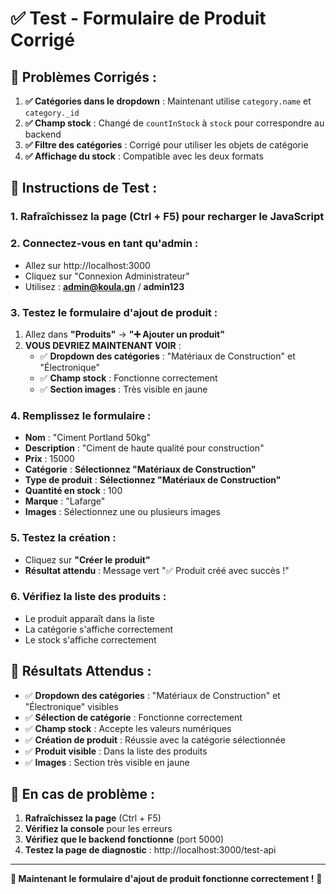 # ✅ Test - Formulaire de Produit Corrigé

## 🔧 **Problèmes Corrigés :**

1. **✅ Catégories dans le dropdown** : Maintenant utilise `category.name` et `category._id`
2. **✅ Champ stock** : Changé de `countInStock` à `stock` pour correspondre au backend
3. **✅ Filtre des catégories** : Corrigé pour utiliser les objets de catégorie
4. **✅ Affichage du stock** : Compatible avec les deux formats

## 🧪 **Instructions de Test :**

### **1. Rafraîchissez la page** (Ctrl + F5) pour recharger le JavaScript

### **2. Connectez-vous en tant qu'admin :**
- Allez sur http://localhost:3000
- Cliquez sur "Connexion Administrateur"
- Utilisez : **admin@koula.gn** / **admin123**

### **3. Testez le formulaire d'ajout de produit :**
1. Allez dans **"Produits"** → **"➕ Ajouter un produit"**
2. **VOUS DEVRIEZ MAINTENANT VOIR** :
   - ✅ **Dropdown des catégories** : "Matériaux de Construction" et "Électronique"
   - ✅ **Champ stock** : Fonctionne correctement
   - ✅ **Section images** : Très visible en jaune

### **4. Remplissez le formulaire :**
- **Nom** : "Ciment Portland 50kg"
- **Description** : "Ciment de haute qualité pour construction"
- **Prix** : 15000
- **Catégorie** : **Sélectionnez "Matériaux de Construction"**
- **Type de produit** : **Sélectionnez "Matériaux de Construction"**
- **Quantité en stock** : 100
- **Marque** : "Lafarge"
- **Images** : Sélectionnez une ou plusieurs images

### **5. Testez la création :**
- Cliquez sur **"Créer le produit"**
- **Résultat attendu** : Message vert "✅ Produit créé avec succès !"

### **6. Vérifiez la liste des produits :**
- Le produit apparaît dans la liste
- La catégorie s'affiche correctement
- Le stock s'affiche correctement

## 🎯 **Résultats Attendus :**

- ✅ **Dropdown des catégories** : "Matériaux de Construction" et "Électronique" visibles
- ✅ **Sélection de catégorie** : Fonctionne correctement
- ✅ **Champ stock** : Accepte les valeurs numériques
- ✅ **Création de produit** : Réussie avec la catégorie sélectionnée
- ✅ **Produit visible** : Dans la liste des produits
- ✅ **Images** : Section très visible en jaune

## 🔧 **En cas de problème :**

1. **Rafraîchissez la page** (Ctrl + F5)
2. **Vérifiez la console** pour les erreurs
3. **Vérifiez que le backend fonctionne** (port 5000)
4. **Testez la page de diagnostic** : http://localhost:3000/test-api

---
**🎉 Maintenant le formulaire d'ajout de produit fonctionne correctement !** 🎉
